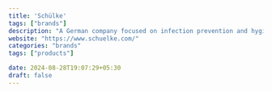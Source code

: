 ```yaml
---
title: 'Schülke'
tags: ["brands"]
description: "A German company focused on infection prevention and hygiene solutions, offering disinfectants, antiseptics, and skin care products."
website: "https://www.schuelke.com/"
categories: "brands"
tags: ["products"]

date: 2024-08-28T19:07:29+05:30
draft: false
---
```

